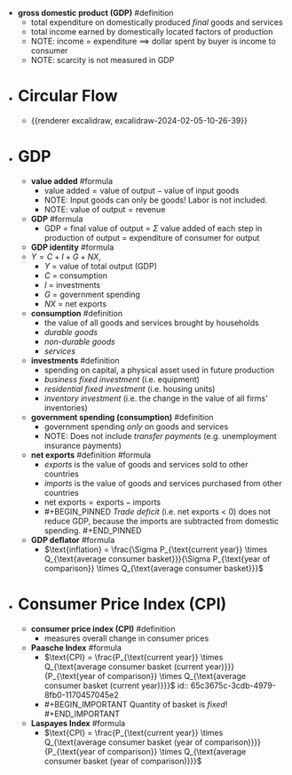 - **gross domestic product (GDP)** #definition
	- total expenditure on domestically produced *final* goods and services
	- total income earned by domestically located factors of production
	- NOTE: income = expenditure $\implies$ dollar spent by buyer is income to consumer
	- NOTE: scarcity is not measured in GDP
- # Circular Flow
	- {{renderer excalidraw, excalidraw-2024-02-05-10-26-39}}
- # GDP
	- **value added** #formula
		- $\text{value added} = \text{value of output} - \text{value of input goods}$
		- NOTE: Input goods can only be goods! Labor is not included.
		- NOTE: $\text{value of output} = \text{revenue}$
	- **GDP** #formula
		- GDP = final value of output = $\Sigma$ value added of each step in production of output = expenditure of consumer for output
	- **GDP identity** #formula
	- $Y = C + I + G + NX$,
		- *Y* = value of total output (GDP)
		- *C* = consumption
		- *I* = investments
		- *G* = government spending
		- *NX* = net exports
	- **consumption** #definition
		- the value of all goods and services brought by households
		- *durable goods*
		- *non-durable goods*
		- *services*
	- **investments** #definition
		- spending on capital, a physical asset used in future production
		- *business fixed investment* (i.e. equipment)
		- *residential fixed investment* (i.e. housing units)
		- *inventory investment* (i.e. the change in the value of all firms' inventories)
	- **government spending (consumption)** #definition
		- government spending *only* on goods and services
		- NOTE: Does not include *transfer payments* (e.g. unemployment insurance payments)
	- **net exports** #definition #formula
		- *exports* is the value of goods and services sold to other countries
		- *imports* is the value of goods and services purchased from other countries
		- $\text{net exports} = \text{exports} - \text{imports}$
		- #+BEGIN_PINNED
		  *Trade deficit* (i.e. net exports < 0) does not reduce GDP, because the imports are subtracted from domestic spending.
		  #+END_PINNED
	- **GDP deflator** #formula
		- $\text{inflation} = \frac{\Sigma P_{\text{current year}} \times Q_{\text{average consumer basket}}}{\Sigma P_{\text{year of comparison}} \times Q_{\text{average consumer basket}}}$
- #  Consumer Price Index (CPI)
	- **consumer price index (CPI)** #definition
		- measures overall change in consumer prices
	- **Paasche Index** #formula
		- $\text{CPI} = \frac{P_{\text{current year}} \times Q_{\text{average consumer basket (current year)}}}{P_{\text{year of comparison}} \times Q_{\text{average consumer basket (current year)}}}$
		  id:: 65c3675c-3cdb-4979-8fb0-1170457045e2
		- #+BEGIN_IMPORTANT
		  Quantity of basket is *fixed*!
		  #+END_IMPORTANT
	- **Laspayes Index** #formula
		- $\text{CPI} = \frac{P_{\text{current year}} \times Q_{\text{average consumer basket (year of comparison)}}}{P_{\text{year of comparison}} \times Q_{\text{average consumer basket (year of comparison)}}}$